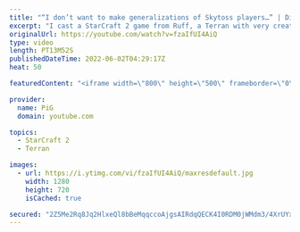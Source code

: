 ```yaml
---
title: "“I don’t want to make generalizations of Skytoss players…” | Diamond in the Ruff #76 - StarCraft 2"
excerpt: "I cast a StarCraft 2 game from Ruff, a Terran with very creative gameplay. How will he ruff up this Protoss opponent who thinks Skytoss is the answer?  💎 Diamond in the Ruff: https://www.youtube.com/playlist?list=PLFUDU8AOevUfdEq20wYq8Sm9z3sc1yn0l 💎 Follow Ruff: https://www.twitch.tv/ruff_stuff_tv"
originalUrl: https://youtube.com/watch?v=fzaIfUI4AiQ
type: video
length: PT13M52S
publishedDateTime: 2022-06-02T04:29:17Z
heat: 50

featuredContent: "<iframe width=\"800\" height=\"500\" frameborder=\"0\" src=\"https://www.youtube.com/embed/fzaIfUI4AiQ\" allow=\"accelerometer; autoplay; encrypted-media; gyroscope; picture-in-picture\" allowfullscreen></iframe>"

provider:
  name: PiG
  domain: youtube.com

topics:
  - StarCraft 2
  - Terran

images:
  - url: https://i.ytimg.com/vi/fzaIfUI4AiQ/maxresdefault.jpg
    width: 1280
    height: 720
    isCached: true

secured: "2Z5Me2Rq8Jq2HlxeQl8bBeMqqccoAjgsAIRdqQECK4I0RDM0jWMdm3/4XrUYxAbFMa7K481yplrLlCSwzNYCTcFlGH/6HYeM049yEiF2l//sJcDy2Lz4vdVW/Y7UEl7H5i/LWP8RJqbaDaDmoZxJsZ+80CDanfsRgFQmMkq9BvQLZT9ylZoSt89zobSG89kV+8TQPTFgUK1Cxbg+iHOIgduT4OuBBkSybJldx0fHd2hel1CIWAH77+dmyCw29u/pfDjMFNP6j3dNvpxV0Eg7Loso9mB8sZp67fuKSwW6AfexofJheRJFrd6KRHcZ+rj6otYqt02nmnffc1JExvq+OtDYMadjuV4jiGD/iUejVHnRxKBSWjAbeMT2VJxlFNc+oiiKrUXFufNmeNjvt7+tf1pWGSq+NAp+9sF2nwUEtc8=;4xZvfbsciaxOoYJY+cO77w=="
---
```


